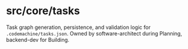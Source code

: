 # src/core/tasks

Task graph generation, persistence, and validation logic for `.codemachine/tasks.json`. Owned by software-architect during Planning, backend-dev for Building.
